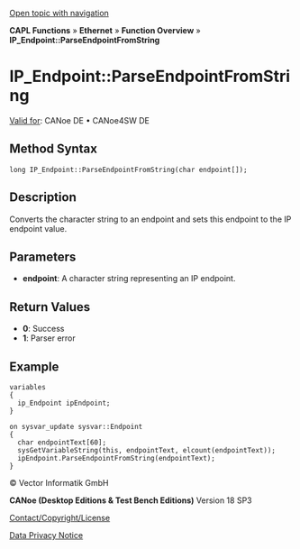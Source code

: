 [Open topic with navigation](../../../../../CANoeDEFamily.htm#Topics/CAPLFunctions/IP/Methods/CAPLfunctionParseEndpointFromString.md)

**CAPL Functions** » **Ethernet** » **Function Overview** » **IP_Endpoint::ParseEndpointFromString**

# IP_Endpoint::ParseEndpointFromString

[Valid for](../../../Shared/FeatureAvailability.md): CANoe DE • CANoe4SW DE

## Method Syntax

```plaintext
long IP_Endpoint::ParseEndpointFromString(char endpoint[]);
```

## Description

Converts the character string to an endpoint and sets this endpoint to the IP endpoint value.

## Parameters

- **endpoint**: A character string representing an IP endpoint.

## Return Values

- **0**: Success
- **1**: Parser error

## Example

```plaintext
variables
{
  ip_Endpoint ipEndpoint;
}

on sysvar_update sysvar::Endpoint
{
  char endpointText[60];
  sysGetVariableString(this, endpointText, elcount(endpointText));
  ipEndpoint.ParseEndpointFromString(endpointText);
}
```

© Vector Informatik GmbH

**CANoe (Desktop Editions & Test Bench Editions)** Version 18 SP3

[Contact/Copyright/License](../../../Shared/ContactCopyrightLicense.md)

[Data Privacy Notice](https://www.vector.com/int/en/company/get-info/privacy-policy/)
